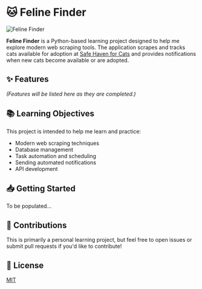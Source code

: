 # 🐱 Feline Finder

![Feline Finder](https://img.shields.io/badge/Python-3.12-blue.svg)

**Feline Finder** is a Python-based learning project designed to help me explore modern web scraping tools. The application scrapes and tracks cats available for adoption at [Safe Haven for Cats](https://www.safehavenforcats.org/adopt/meet-the-cats/) and provides notifications when new cats become available or are adopted.

## ✨ Features

*(Features will be listed here as they are completed.)*

## 📚 Learning Objectives

This project is intended to help me learn and practice:

- Modern web scraping techniques
- Database management
- Task automation and scheduling
- Sending automated notifications
- API development

## 📥 Getting Started

To be populated...

## 🤝 Contributions

This is primarily a personal learning project, but feel free to open issues or submit pull requests if you'd like to contribute!

## 📄 License

[MIT](LICENSE)
